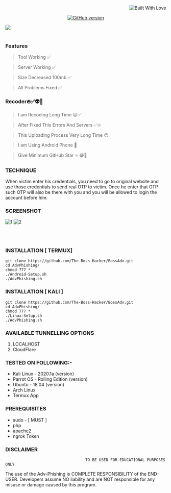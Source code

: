 <p align="right">
  <a><img title="Built With Love" src="https://forthebadge.com/images/badges/uses-html.svg" ></a>
 </p>
<p align="center">
<a href="https://github.com/Ignitetch/BossAdv/releases"><img title="GitHub version" src="https://img.shields.io/badge/version-1.0-greeb" ></a>  
</p>
<img src="https://user-images.githubusercontent.com/55870659/92557010-185f5e80-f220-11ea-8d70-6a5208433ea6.png"></a>


<br>
<br>

### Features
> Tool Working ✅

> Server Working ✅

> Size Decreased 100mb ✅

> All Problems Fixed ✅

### Recoder🔥✅👽🤗

> I am Recoding Long Time 😔✅

> After Fixed This Errors And Servers ✅🔥

> This Uploading Process Very Long Time 😔

> I am Using Android Phone 🤳

> Give Minimum GitHub Star ⭐ 😁🤭


### TECHNIQUE
When victim enter his credentials, you need to go to original website and use those credentials to send real OTP to victim. Once he enter that OTP such OTP will also be there with you and you will be allowed to login the account before him.


### SCREENSHOT 
![1](https://user-images.githubusercontent.com/55870659/92330976-02e00e00-f041-11ea-9c32-bc33d2971b06.png)
![2](https://user-images.githubusercontent.com/55870659/92331173-a8e04800-f042-11ea-8fd9-5aee83441280.png)

<br>
<br>





### INSTALLATION [ TERMUX]
```
git clone https://github.com/The-Boss-Hacker/BossAdv.git
cd AdvPhishing/
chmod 777 *
./Android-Setup.sh
./AdvPhishing.sh
```

### INSTALLATION [ KALI ]
```
git clone https://github.com/The-Boss-Hacker/BossAdv.git
cd AdvPhishing/
chmod 777 *
./Linux-Setup.sh
./AdvPhishing.sh
```
### AVAILABLE TUNNELLING OPTIONS
1. LOCALHOST
2. CloudFlare 
### TESTED ON FOLLOWING:-
* Kali Linux - 2020.1a (version)
* Parrot OS - Rolling Edition (version)
* Ubuntu - 18.04 (version)
* Arch Linux
* Termux App
### PREREQUISITES
* sudo - [ MUST ]
* php
* apache2
* ngrok Token


### DISCLAIMER
                                       TO BE USED FOR EDUCATIONAL PURPOSES ONLY

The use of the Adv-Phishing is COMPLETE RESPONSIBILITY of the END-USER. Developers assume NO liability and are NOT responsible for any misuse or damage caused by this program. 
